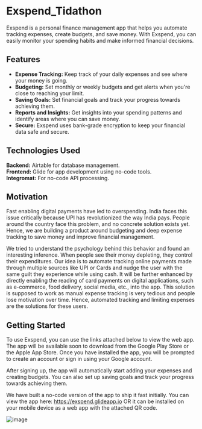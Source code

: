 # Exspend_Tidathon

Exspend is a personal finance management app that helps you automate tracking expenses, create budgets, and save money. With Exspend, you can easily monitor your spending habits and make informed financial decisions.

## Features 

+ **Expense Tracking:** Keep track of your daily expenses and see where your money is going.   
+ **Budgeting:** Set monthly or weekly budgets and get alerts when you're close to reaching your limit.   
+ **Saving Goals:** Set financial goals and track your progress towards achieving them.   
+ **Reports and Insights:** Get insights into your spending patterns and identify areas where you can save money.   
+ **Secure:** Exspend uses bank-grade encryption to keep your financial data safe and secure.

## Technologies Used 

**Backend:** Airtable for database management.  
**Frontend:** Glide for app development using no-code tools.  
**Integromat:** For no-code API processing.

## Motivation
Fast enabling digital payments have led to overspending. India faces this issue critically because UPI has revolutionized the way India pays. People around the country face this problem, and no concrete solution exists yet. Hence, we are building a product around budgeting and deep expense tracking to save money and improve financial management.

We tried to understand the psychology behind this behavior and found an interesting inference. When people see their money depleting, they control their expenditures. Our idea is to automate tracking online payments made through multiple sources like UPI or Cards and nudge the user with the same guilt they experience while using cash. It will be further enhanced by directly enabling the reading of card payments on digital applications, such as e-commerce, food delivery, social media, etc., into the app. This solution is supposed to work as manual expense tracking is very tedious and people lose motivation over time. Hence, automated tracking and limiting expenses are the solutions for these users.

## Getting Started
To use Exspend, you can use the links attached below to view the web app. The app will be available soon to download from the Google Play Store or the Apple App Store. Once you have installed the app, you will be prompted to create an account or sign in using your Google account.

After signing up, the app will automatically start adding your expenses and creating budgets. You can also set up saving goals and track your progress towards achieving them.

We have built a no-code version of the app to ship it fast initially. You can view the app here: https://exspend.glideapp.io 
OR it can be installed on your mobile device as a web app with the attached QR code.

![image](https://user-images.githubusercontent.com/99211518/222879006-fc28f672-3d76-4a54-9a34-a9efdd1c447b.png)
